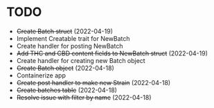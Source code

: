 # TODO

- ~~Create Batch struct~~ (2022-04-19)
- Implement Creatable trait for NewBatch
- Create handler for posting NewBatch
- ~~Add THC and CBD content fields to NewBatch struct~~ (2022-04-19)
- Create handler for creating new Batch object
- ~~Create Batch object~~ (2022-04-18)
- Containerize app
- ~~Create post handler to make new Strain~~ (2022-04-18)
- ~~Create batches table~~ (2022-04-18)
- ~~Resolve issue with filter by name~~ (2022-04-18)
